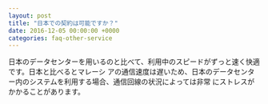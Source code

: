 ```yaml
---
layout: post
title: "日本での契約は可能ですか？"
date: 2016-12-05 00:00:00 +0000
categories: faq-other-service
---
```

日本のデータセンターを用いるのと比べて、利用中のスピードがずっと速く快適です。日本と比べるとマレーシ アの通信速度は遅いため、日本のデータセンター内のシステムを利用する場合、通信回線の状況によっては非常 にストレスがかかることがあります。